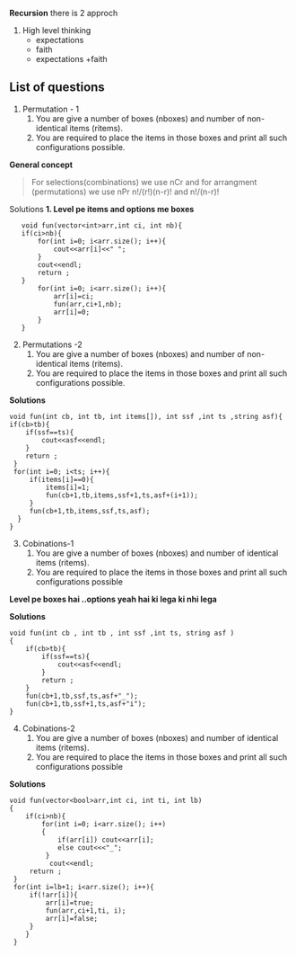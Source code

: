 **Recursion** 
there is 2 approch 
1. High level thinking 
	* expectations 
	* faith 
	* expectations +faith 

## List of questions
1. Permutation - 1
	 1. You are give a number of boxes (nboxes) and number of non-identical items (ritems).  
	2. You are required to place the items in those boxes and print all such configurations possible.

**General concept** 

> For selections(combinations)  we use nCr and for arrangment (permutations)  we use nPr 
> n!/(r!)(n-r)! and n!/(n-r)!

Solutions 
**1.  Level pe items and options me boxes** 
	

       void fun(vector<int>arr,int ci, int nb){
       if(ci>nb){
	       for(int i=0; i<arr.size(); i++){
		       cout<<arr[i]<<" ";
	       }
	       cout<<endl;
	       return ;
       }
	       for(int i=0; i<arr.size(); i++){
		       arr[i]=ci;
		       fun(arr,ci+1,nb);
		       arr[i]=0;
	       }
       }


2. Permutations -2
	1. You are give a number of boxes (nboxes) and number of non-identical items (ritems).  
	2. You are required to place the items in those boxes and print all such configurations possible.
		

**Solutions**

    void fun(int cb, int tb, int items[]), int ssf ,int ts ,string asf){
    if(cb>tb){
	    if(ssf==ts){
		    cout<<asf<<endl;
	    }
	    return ;
	 }
	 for(int i=0; i<ts; i++){
		 if(items[i]==0){
			 items[i]=1;
			 fun(cb+1,tb,items,ssf+1,ts,asf+(i+1));
		 }
		 fun(cb+1,tb,items,ssf,ts,asf);		 
	  }
    }
  
  3.  Cobinations-1
	  1. You are give a number of boxes (nboxes) and number of identical items (ritems).  
		2. You are required to place the items in those boxes and print all such configurations possible

**Level pe boxes hai ..options yeah hai ki lega ki nhi lega**
	
**Solutions** 

    void fun(int cb , int tb , int ssf ,int ts, string asf )
    {
	    if(cb>tb){
		    if(ssf==ts){
			    cout<<asf<<endl;
		    }
		    return ;
	    }
	    fun(cb+1,tb,ssf,ts,asf+"_");
	    fun(cb+1,tb,ssf+1,ts,asf+"i");
    }
    
 4.  Cobinations-2
	  1. You are give a number of boxes (nboxes) and number of identical items (ritems).  
		2. You are required to place the items in those boxes and print all such configurations possible
	
**Solutions** 

    void fun(vector<bool>arr,int ci, int ti, int lb)
    { 
	    if(ci>nb){ 
		    for(int i=0; i<arr.size(); i++)
			{ 
				if(arr[i]) cout<<arr[i];
				else cout<<<"_";
			 }
			  cout<<endl;
		 return ;
	 } 
	 for(int i=lb+1; i<arr.size(); i++){ 
		 if(!arr[i]){
			 arr[i]=true; 
			 fun(arr,ci+1,ti, i); 
			 arr[i]=false; 
		 }
		}
	 }
    
